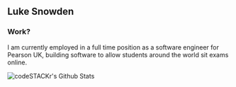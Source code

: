 
## Luke Snowden

### Work?
I am currently employed in a full time position as a software engineer for Pearson UK, building software to allow students around the world sit exams online.

<img align="left" alt="codeSTACKr's Github Stats" src="https://github-readme-stats.vercel.app/api?username=lukesnowden&show_icons=true&hide_border=true" />
